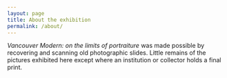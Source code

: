 ```yaml
---
layout: page
title: About the exhibition
permalink: /about/
---
```


*Vancouver Modern: on the limits of portraiture* was made possible by recovering and scanning old photographic slides. Little remains of the pictures exhibited here except where an institution or collector holds a final print. 
